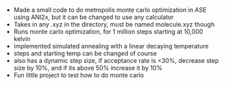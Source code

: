 - Made a small code to do metropolis monte carlo optimization in ASE using ANI2x, but it can be changed to use any calculator
- Takes in any .xyz in the directory, must be named molecule.xyz though
- Runs monte carlo optimization, for 1 million steps starting at 10,000 kelvin
- implemented simulated annealing with a linear decaying temperature
- steps and starting temp can be changed of course
- also has a dynamic step size, if acceptance rate is <30%, decrease step size by 10%, and if its above 50% increase it by 10%
- Fun little project to test how to do monte carlo
